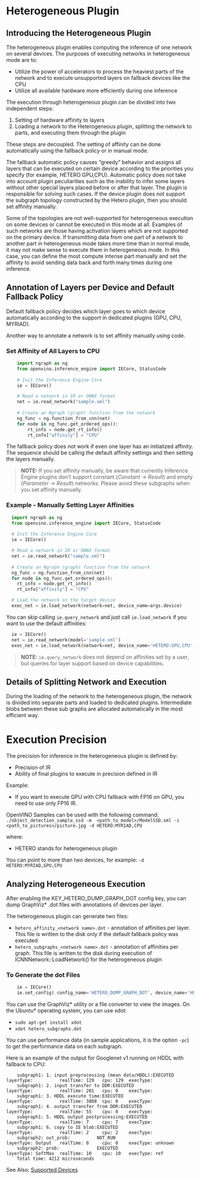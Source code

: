 # Heterogeneous Plugin

## Introducing the Heterogeneous Plugin
The heterogeneous plugin enables computing the inference of one network on several devices. The purposes of executing networks in heterogeneous mode are to:

* Utilize the power of accelerators to process the heaviest parts of the network and to execute unsupported layers on fallback devices like the CPU
* Utilize all available hardware more efficiently during one inference

The execution through heterogeneous plugin can be divided into two independent steps:

1. Setting of hardware affinity to layers
2. Loading a network to the Heterogeneous plugin, splitting the network to parts, and executing them through the plugin

These steps are decoupled. The setting of affinity can be done automatically using the fallback policy or in manual mode.

The fallback automatic policy causes “greedy” behavior and assigns all layers that can be executed on certain device according to the priorities you specify (for example, HETERO:GPU,CPU). Automatic policy does not take into account plugin peculiarities such as the inability to infer some layers without other special layers placed before or after that layer. The plugin is responsible for solving such cases. If the device plugin does not support the subgraph topology constructed by the Hetero plugin, then you should set affinity manually.

Some of the topologies are not well-supported for heterogeneous execution on some devices or cannot be executed in this mode at all. Examples of such networks are those having activation layers which are not supported on the primary device. If transmitting data from one part of a network to another part in heterogeneous mode takes more time than in normal mode, it may not make sense to execute them in heterogeneous mode. In this case, you can define the most compute intense part manually and set the affinity to avoid sending data back and forth many times during one inference.

## Annotation of Layers per Device and Default Fallback Policy

Default fallback policy decides which layer goes to which device automatically according to the support in dedicated plugins (GPU, CPU, MYRIAD).

Another way to annotate a network is to set affinity manually using code.

### Set Affinity of All Layers to CPU
```python
    import ngraph as ng
    from openvino.inference_engine import IECore, StatusCode
    
    # Init the Inference Engine Core
    ie = IECore()

    # Read a network in IR or ONNX format
    net = ie.read_network("sample.xml")
    
    # Create an Ngraph (graph) function from the network
    ng_func = ng.function_from_cnn(net)
    for node in ng_func.get_ordered_ops():   
        rt_info = node.get_rt_info()
        rt_info["affinity"] = "CPU"
```


The fallback policy does not work if even one layer has an initialized affinity. The sequence should be calling the default affinity settings and then setting the layers manually.

> **NOTE:** If you set affinity manually, be aware that currently Inference Engine plugins don’t support constant (*Constant -> Result*) and empty (*Parameter -> Result*) networks. Please avoid these subgraphs when you set affinity manually.

### Example - Manually Setting Layer Affinities

```python
  import ngraph as ng
  from openvino.inference_engine import IECore, StatusCode
    
  # Init the Inference Engine Core
  ie = IECore()

  # Read a network in IR or ONNX format
  net = ie.read_network("sample.xml")
    
  # Create an Ngraph (graph) function from the network
  ng_func = ng.function_from_cnn(net)
  for node in ng_func.get_ordered_ops():   
    rt_info = node.get_rt_info()
    rt_info["affinity"] = "CPU"

  # Load the network on the target device
  exec_net = ie.load_network(network=net, device_name=args.device)
```

You can skip calling `ie.query_network` and just call `ie.load_network` if you want to use the default affinities:

```python
  ie = IECore()
  net = ie.read_network(model='sample.xml')
  exec_net = ie.load_network(network=net, device_name='HETERO:GPU,CPU')
```

> **NOTE:** `ie.query_network` does not depend on affinities set by a user, but queries for layer support based on device capabilities.

## Details of Splitting Network and Execution

During the loading of the network to the heterogeneous plugin, the network is divided into separate parts and loaded to dedicated plugins. Intermediate blobs between these sub graphs are allocated automatically in the most efficient way.

# Execution Precision

The precision for inference in the heterogeneous plugin is defined by:

* Precision of IR
* Ability of final plugins to execute in precision defined in IR

Example:

* If you want to execute GPU with CPU fallback with FP16 on GPU, you need to use only FP16 IR.

OpenVINO Samples can be used with the following command:
`./object_detection_sample_ssd -m  <path_to_model>/ModelSSD.xml -i <path_to_pictures>/picture.jpg -d HETERO:MYRIAD,CPU`

where:

* HETERO stands for heterogeneous plugin

You can point to more than two devices, for example: `-d HETERO:MYRIAD,GPU,CPU`

## Analyzing Heterogeneous Execution

After enabling the KEY_HETERO_DUMP_GRAPH_DOT config key, you can dump GraphViz* .dot files with annotations of devices per layer.

The heterogeneous plugin can generate two files:

* `hetero_affinity_<network name>.dot` - annotation of affinities per layer. This file is written to the disk only if the default fallback policy was executed
* `hetero_subgraphs_<network name>.dot` - annotation of affinities per graph. This file is written to the disk during execution of ICNNNetwork::LoadNetwork() for the heterogeneous plugin

### To Generate the dot Files

```python
    ie = IECore()
    ie.set_config( config_name='HETERO_DUMP_GRAPH_DOT', device_name='HETERO');
```

You can use the GraphViz* utility or a file converter to view the images. On the Ubuntu* operating system, you can use xdot:

* `sudo apt-get install xdot`
* `xdot hetero_subgraphs.dot`

You can use performance data (in sample applications, it is the option `-pc`) to get the performance data on each subgraph.

Here is an example of the output for Googlenet v1 running on HDDL with fallback to CPU:

```
    subgraph1: 1. input preprocessing (mean data/HDDL):EXECUTED layerType:          realTime: 129   cpu: 129  execType:
    subgraph1: 2. input transfer to DDR:EXECUTED                layerType:          realTime: 201   cpu: 0    execType:
    subgraph1: 3. HDDL execute time:EXECUTED                    layerType:          realTime: 3808  cpu: 0    execType:
    subgraph1: 4. output transfer from DDR:EXECUTED             layerType:          realTime: 55    cpu: 0    execType:
    subgraph1: 5. HDDL output postprocessing:EXECUTED           layerType:          realTime: 7     cpu: 7    execType:
    subgraph1: 6. copy to IE blob:EXECUTED                      layerType:          realTime: 2     cpu: 2    execType:
    subgraph2: out_prob:          NOT_RUN                       layerType: Output   realTime: 0     cpu: 0    execType: unknown
    subgraph2: prob:              EXECUTED                      layerType: SoftMax  realTime: 10    cpu: 10   execType: ref
    Total time: 4212 microseconds
```


See Also:
[Supported Devices](https://docs.openvinotoolkit.org/latest/openvino_docs_IE_DG_supported_plugins_Supported_Devices.html)
